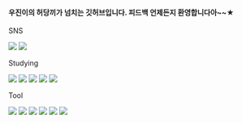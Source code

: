 
#### 우진이의 허당끼가 넘치는 깃허브입니다. 피드백 언제든지 환영합니다아~~★


SNS


 <img src="https://img.shields.io/badge/discord-5865F2?style=flat-square&logo=discord&logoColor=black"/>
  <img src="https://img.shields.io/badge/naver-03C75A?style=flat-square&logo=naver&logoColor=whitek\"/>
 


 
Studying


<img src="https://img.shields.io/badge/Java-007396?style=flat-square&logo=OpenJDK&logoColor=white"/>
<img src="https://img.shields.io/badge/springboot-6DB33F?style=flat-square&logo=springboot&logoColor=white"/>
<img src="https://img.shields.io/badge/springsecurity-6DB33F?style=flat-square&logo=springsecurity&logoColor=white"/>
<img src="https://img.shields.io/badge/mysql-4479A1?style=flat-square&logo=mysql&logoColor=white"/>
<img src="https://img.shields.io/badge/javascript-F7DF1E?style=flat-square&logo=javascript&logoColor=white"/>


Tool 


<img src="https://img.shields.io/badge/intellij-000000?style=flat-square&logo=intellijidea&logoColor=white"/>
<img src="https://img.shields.io/badge/eclipseide-2C2255?style=flat-square&logo=eclipseide&logoColor=white"/>
<img src="https://img.shields.io/badge/slack-4A154B?style=flat-square&logo=slack&logoColor=white"/>
<img src="https://img.shields.io/badge/redis-DC382D?style=flat-square&logo=redis&logoColor=white"/>
<img src="https://img.shields.io/badge/mariadb-003545?style=flat-square&logo=mariadb&logoColor=black"/>
<img src="https://img.shields.io/badge/docker-2496ED?style=flat-square&logo=docker&logoColor=black"/>

